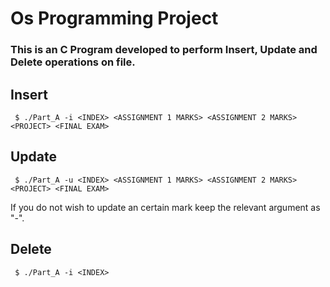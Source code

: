 # Os Programming Project
### This is an C Program developed to perform Insert, Update and Delete operations on file.
## Insert
```
 $ ./Part_A -i <INDEX> <ASSIGNMENT 1 MARKS> <ASSIGNMENT 2 MARKS> <PROJECT> <FINAL EXAM>
 ```
## Update
```
 $ ./Part_A -u <INDEX> <ASSIGNMENT 1 MARKS> <ASSIGNMENT 2 MARKS> <PROJECT> <FINAL EXAM>
 ```
If you do not wish to update an certain mark keep the relevant argument as "-".
## Delete
```
 $ ./Part_A -i <INDEX>
 ```

